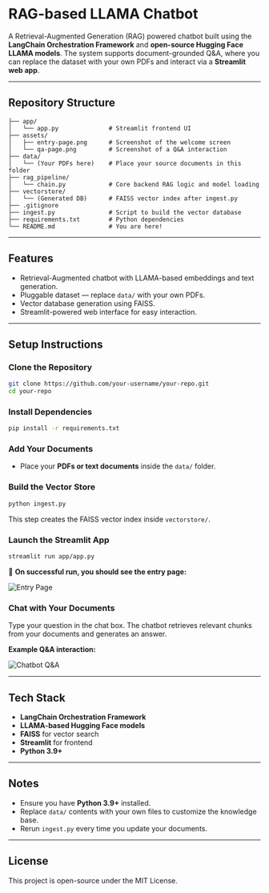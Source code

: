 # RAG-based LLAMA Chatbot

A Retrieval-Augmented Generation (RAG) powered chatbot built using the **LangChain Orchestration Framework** and **open-source Hugging Face LLAMA models**. The system supports document-grounded Q\&A, where you can replace the dataset with your own PDFs and interact via a **Streamlit web app**.

---

## Repository Structure

```
├── app/
│   └── app.py              # Streamlit frontend UI
├── assets/
│   ├── entry-page.png      # Screenshot of the welcome screen
│   └── qa-page.png         # Screenshot of a Q&A interaction
├── data/
│   └── (Your PDFs here)    # Place your source documents in this folder
├── rag_pipeline/
│   └── chain.py            # Core backend RAG logic and model loading
├── vectorstore/
│   └── (Generated DB)      # FAISS vector index after ingest.py
├── .gitignore
├── ingest.py               # Script to build the vector database
├── requirements.txt        # Python dependencies
└── README.md               # You are here!
```

---

## Features

* Retrieval-Augmented chatbot with LLAMA-based embeddings and text generation.
* Pluggable dataset — replace `data/` with your own PDFs.
* Vector database generation using FAISS.
* Streamlit-powered web interface for easy interaction.

---

## Setup Instructions

### Clone the Repository

```bash
git clone https://github.com/your-username/your-repo.git
cd your-repo
```

### Install Dependencies

```bash
pip install -r requirements.txt
```

### Add Your Documents

* Place your **PDFs or text documents** inside the `data/` folder.

### Build the Vector Store

```bash
python ingest.py
```

This step creates the FAISS vector index inside `vectorstore/`.

### Launch the Streamlit App

```bash
streamlit run app/app.py
```

📸 **On successful run, you should see the entry page:**

![Entry Page](assets/entry-page.png)

### Chat with Your Documents

Type your question in the chat box. The chatbot retrieves relevant chunks from your documents and generates an answer.

 **Example Q\&A interaction:**

![Chatbot Q\&A](assets/qa-page.png)

---

## Tech Stack

* **LangChain Orchestration Framework**
* **LLAMA-based Hugging Face models**
* **FAISS** for vector search
* **Streamlit** for frontend
* **Python 3.9+**

---

## Notes

* Ensure you have **Python 3.9+** installed.
* Replace `data/` contents with your own files to customize the knowledge base.
* Rerun `ingest.py` every time you update your documents.

---

## License

This project is open-source under the MIT License.
